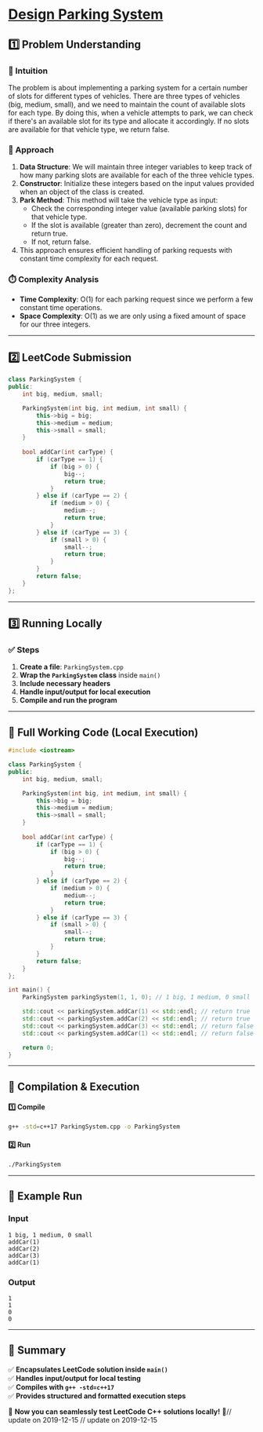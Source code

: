 # **[Design Parking System](https://leetcode.com/problems/design-parking-system/description/)**  

## **1️⃣ Problem Understanding**  
### **📌 Intuition**  
The problem is about implementing a parking system for a certain number of slots for different types of vehicles. There are three types of vehicles (big, medium, small), and we need to maintain the count of available slots for each type. By doing this, when a vehicle attempts to park, we can check if there's an available slot for its type and allocate it accordingly. If no slots are available for that vehicle type, we return false. 

### **🚀 Approach**  
1. **Data Structure**: We will maintain three integer variables to keep track of how many parking slots are available for each of the three vehicle types.
2. **Constructor**: Initialize these integers based on the input values provided when an object of the class is created.
3. **Park Method**: This method will take the vehicle type as input:
   - Check the corresponding integer value (available parking slots) for that vehicle type.
   - If the slot is available (greater than zero), decrement the count and return true.
   - If not, return false.
4. This approach ensures efficient handling of parking requests with constant time complexity for each request.

### **⏱️ Complexity Analysis**  
- **Time Complexity**: O(1) for each parking request since we perform a few constant time operations.
- **Space Complexity**: O(1) as we are only using a fixed amount of space for our three integers.

---  

## **2️⃣ LeetCode Submission**  
```cpp
class ParkingSystem {
public:
    int big, medium, small;

    ParkingSystem(int big, int medium, int small) {
        this->big = big;
        this->medium = medium;
        this->small = small;
    }
    
    bool addCar(int carType) {
        if (carType == 1) {
            if (big > 0) {
                big--;
                return true;
            }
        } else if (carType == 2) {
            if (medium > 0) {
                medium--;
                return true;
            }
        } else if (carType == 3) {
            if (small > 0) {
                small--;
                return true;
            }
        }
        return false;
    }
};
```  

---  

## **3️⃣ Running Locally**  
### **✅ Steps**  
1. **Create a file**: `ParkingSystem.cpp`  
2. **Wrap the `ParkingSystem` class** inside `main()`  
3. **Include necessary headers**  
4. **Handle input/output for local execution**  
5. **Compile and run the program**  

---  

## **📝 Full Working Code (Local Execution)**  
```cpp
#include <iostream>

class ParkingSystem {
public:
    int big, medium, small;

    ParkingSystem(int big, int medium, int small) {
        this->big = big;
        this->medium = medium;
        this->small = small;
    }
    
    bool addCar(int carType) {
        if (carType == 1) {
            if (big > 0) {
                big--;
                return true;
            }
        } else if (carType == 2) {
            if (medium > 0) {
                medium--;
                return true;
            }
        } else if (carType == 3) {
            if (small > 0) {
                small--;
                return true;
            }
        }
        return false;
    }
};

int main() {
    ParkingSystem parkingSystem(1, 1, 0); // 1 big, 1 medium, 0 small

    std::cout << parkingSystem.addCar(1) << std::endl; // return true
    std::cout << parkingSystem.addCar(2) << std::endl; // return true
    std::cout << parkingSystem.addCar(3) << std::endl; // return false
    std::cout << parkingSystem.addCar(1) << std::endl; // return false

    return 0;
}
```  

---  

## **🔧 Compilation & Execution**  
#### **1️⃣ Compile**  
```bash
g++ -std=c++17 ParkingSystem.cpp -o ParkingSystem
```  

#### **2️⃣ Run**  
```bash
./ParkingSystem
```  

---  

## **🎯 Example Run**  
### **Input**  
```
1 big, 1 medium, 0 small
addCar(1)
addCar(2)
addCar(3)
addCar(1)
```  
### **Output**  
```
1
1
0
0
```  

---  

## **📌 Summary**  
✅ **Encapsulates LeetCode solution inside `main()`**  
✅ **Handles input/output for local testing**  
✅ **Compiles with `g++ -std=c++17`**  
✅ **Provides structured and formatted execution steps**  

🚀 **Now you can seamlessly test LeetCode C++ solutions locally!** 🚀// update on 2019-12-15
// update on 2019-12-15
